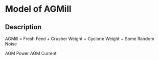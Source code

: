 # Model of AGMill

## Description

AGMill = Fresh Feed + Crusher Weight + Cyclone Weight + Some Random Noise

AGM Power
AGM Current 